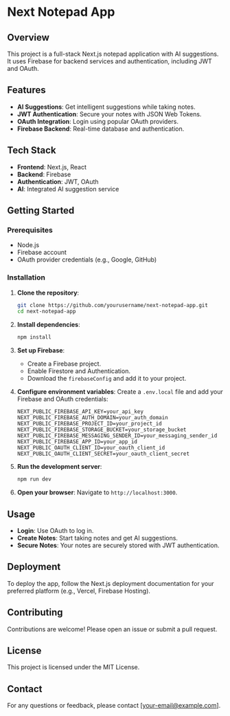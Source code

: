 # Next Notepad App

## Overview

This project is a full-stack Next.js notepad application with AI suggestions. It uses Firebase for backend services and authentication, including JWT and OAuth.

## Features

- **AI Suggestions**: Get intelligent suggestions while taking notes.
- **JWT Authentication**: Secure your notes with JSON Web Tokens.
- **OAuth Integration**: Login using popular OAuth providers.
- **Firebase Backend**: Real-time database and authentication.

## Tech Stack

- **Frontend**: Next.js, React
- **Backend**: Firebase
- **Authentication**: JWT, OAuth
- **AI**: Integrated AI suggestion service

## Getting Started

### Prerequisites

- Node.js
- Firebase account
- OAuth provider credentials (e.g., Google, GitHub)

### Installation

1. **Clone the repository**:

   ```bash
   git clone https://github.com/yourusername/next-notepad-app.git
   cd next-notepad-app
   ```

2. **Install dependencies**:

   ```bash
   npm install
   ```

3. **Set up Firebase**:

   - Create a Firebase project.
   - Enable Firestore and Authentication.
   - Download the `firebaseConfig` and add it to your project.

4. **Configure environment variables**:
   Create a `.env.local` file and add your Firebase and OAuth credentials:

   ```env
   NEXT_PUBLIC_FIREBASE_API_KEY=your_api_key
   NEXT_PUBLIC_FIREBASE_AUTH_DOMAIN=your_auth_domain
   NEXT_PUBLIC_FIREBASE_PROJECT_ID=your_project_id
   NEXT_PUBLIC_FIREBASE_STORAGE_BUCKET=your_storage_bucket
   NEXT_PUBLIC_FIREBASE_MESSAGING_SENDER_ID=your_messaging_sender_id
   NEXT_PUBLIC_FIREBASE_APP_ID=your_app_id
   NEXT_PUBLIC_OAUTH_CLIENT_ID=your_oauth_client_id
   NEXT_PUBLIC_OAUTH_CLIENT_SECRET=your_oauth_client_secret
   ```

5. **Run the development server**:

   ```bash
   npm run dev
   ```

6. **Open your browser**:
   Navigate to `http://localhost:3000`.

## Usage

- **Login**: Use OAuth to log in.
- **Create Notes**: Start taking notes and get AI suggestions.
- **Secure Notes**: Your notes are securely stored with JWT authentication.

## Deployment

To deploy the app, follow the Next.js deployment documentation for your preferred platform (e.g., Vercel, Firebase Hosting).

## Contributing

Contributions are welcome! Please open an issue or submit a pull request.

## License

This project is licensed under the MIT License.

## Contact

For any questions or feedback, please contact [your-email@example.com].
